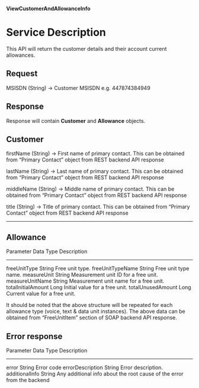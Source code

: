 **ViewCustomerAndAllowanceInfo**

Service Description
===================

This API will return the customer details and their account current allowances.

Request
-------

MSISDN (String) -> Customer MSISDN e.g. 447874384949

Response
--------

Response will contain **Customer** and **Allowance** objects.

Customer 
--------                           

  firstName (String) -> First name of primary contact. This can be obtained from “Primary Contact” object from REST backend API response

  lastName (String) ->  Last name of primary contact. This can be obtained from “Primary Contact” object from REST backend API response

  middleName (String) -> Middle name of primary contact. This can be obtained from “Primary Contact” object from REST backend API response

  title (String) -> Title of primary contact. This can be obtained from “Primary Contact” object from REST backend API response 
  
------------------------------------------------------------------------------------------------------------

Allowance 
---------

  Parameter            Data Type   Description
  -------------------- ----------- ----------------------------------------
  freeUnitType         String      Free unit type.
  freeUnitTypeName     String      Free unit type name.
  measureUnit          String      Measurement unit ID for a free unit.
  measureUnitName      String      Measurement unit name for a free unit.
  totalInitialAmount   Long        Initial value for a free unit.
  totalUnusedAmount    Long        Current value for a free unit.

It should be noted that the above structure will be repeated for each
allowance type (voice, text & data unit instances). The above data can
be obtained from “FreeUnitItem” section of SOAP backend API response.

Error response
--------------

  Parameter          Data Type   Description
  ------------------ ----------- ------------------------------------------------------------------------
  error              String      Error code
  errorDescription   String      Error description.
  additionalInfo     String      Any additional info about the root cause of the error from the backend
